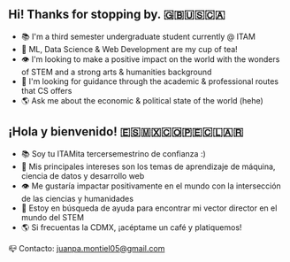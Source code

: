 ## Hi! Thanks for stopping by. 🇬🇧🇺🇸🇨🇦
- 📚 I'm a third semester undergraduate student currently @ ITAM
- 🤖 ML, Data Science & Web Development are my cup of tea!
- 👁️ I'm looking to make a positive impact on the world with the wonders of STEM and a strong arts & humanities background
- 🔎 I'm looking for guidance through the academic & professional routes that CS offers
- 🌎 Ask me about the economic & political state of the world (hehe)
## ¡Hola y bienvenido! 🇪🇸🇲🇽🇨🇴🇵🇪🇨🇱🇦🇷
- 📚 Soy tu ITAMita tercersemestrino de confianza :)
- 🤖 Mis principales intereses son los temas de aprendizaje de máquina, ciencia de datos y desarrollo web
- 👁️ Me gustaría impactar positivamente en el mundo con la intersección de las ciencias y humanidades
- 🔎 Estoy en búsqueda de ayuda para encontrar mi vector director en el mundo del STEM
- 🌎 Si frecuentas la CDMX, ¡acéptame un café y platiquemos!

📪 Contacto: juanpa.montiel05@gmail.com

<!--
**joltdot/joltdot** is a ✨ _special_ ✨ repository because its `README.md` (this file) appears on your GitHub profile.

Here are some ideas to get you started:

- 🔭 I’m currently working on ...
- 🌱 I’m currently learning ...
- 👯 I’m looking to collaborate on ...
- 🤔 I’m looking for help with ...
- 💬 Ask me about ...
- 📫 How to reach me: ...
- 😄 Pronouns: ...
- ⚡ Fun fact: ...
-->
